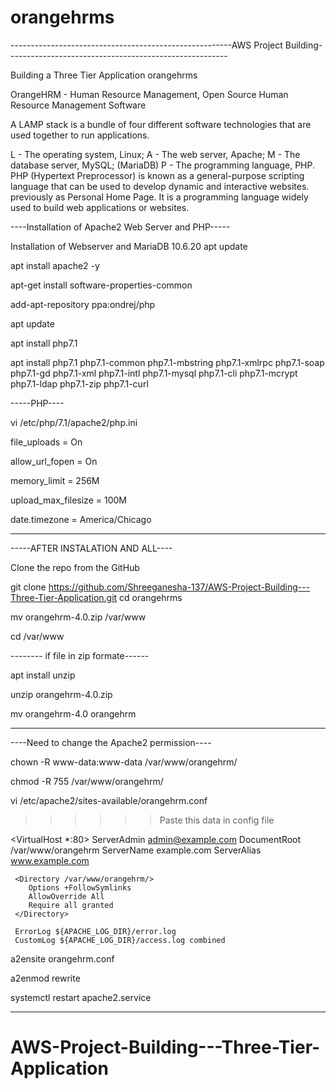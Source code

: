 # orangehrms

-------------------------------------------------------AWS Project Building-------------------------------------------------------

Building a Three Tier Application
orangehrms

OrangeHRM - Human Resource Management,
Open Source Human Resource Management Software


A LAMP stack is a bundle of four different software technologies that are used together to run applications. 

L - The operating system, Linux; 
A - The web server, Apache; 
M - The database server, MySQL; (MariaDB) 
P - The programming language, PHP. PHP (Hypertext Preprocessor) is known as a general-purpose scripting language that can be used to develop dynamic and interactive websites.
previously as Personal Home Page. It is a programming language widely used to build web applications or websites.

----Installation of Apache2 Web Server and PHP-----

Installation of Webserver and MariaDB 10.6.20
apt update

apt install apache2 -y

apt-get install software-properties-common

add-apt-repository ppa:ondrej/php

apt update

apt install php7.1

apt install php7.1 php7.1-common php7.1-mbstring php7.1-xmlrpc php7.1-soap php7.1-gd php7.1-xml php7.1-intl php7.1-mysql php7.1-cli php7.1-mcrypt php7.1-ldap php7.1-zip php7.1-curl 

-----PHP----

vi /etc/php/7.1/apache2/php.ini

file_uploads = On

allow_url_fopen = On

memory_limit = 256M

upload_max_filesize = 100M

date.timezone = America/Chicago

-------------------------------------------------------

-----AFTER INSTALATION AND ALL----

Clone the repo from the GitHub


git clone https://github.com/Shreeganesha-137/AWS-Project-Building---Three-Tier-Application.git
cd orangehrms

mv orangehrm-4.0.zip /var/www

cd /var/www

-------- if file in zip formate------

apt install unzip

unzip orangehrm-4.0.zip

mv orangehrm-4.0 orangehrm

-------------------------------------------------------

----Need to change the Apache2 permission----

chown -R www-data:www-data /var/www/orangehrm/

chmod -R 755 /var/www/orangehrm/

vi /etc/apache2/sites-available/orangehrm.conf

>>>>>> Paste this data in config file

<VirtualHost *:80>
     ServerAdmin admin@example.com
     DocumentRoot /var/www/orangehrm
     ServerName example.com
     ServerAlias www.example.com

     <Directory /var/www/orangehrm/>
        Options +FollowSymlinks
        AllowOverride All
        Require all granted
     </Directory>

     ErrorLog ${APACHE_LOG_DIR}/error.log
     CustomLog ${APACHE_LOG_DIR}/access.log combined

</VirtualHost>




a2ensite orangehrm.conf

a2enmod rewrite

systemctl restart apache2.service


-------------------------------------------------------


# AWS-Project-Building---Three-Tier-Application
